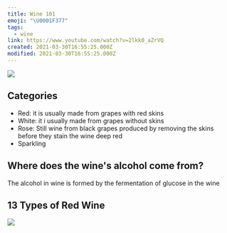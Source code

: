 ```yaml
---
title: Wine 101
emoji: "\U0001F377"
tags:
  - wine
link: https://www.youtube.com/watch?v=2lkk0_aZrVQ
created: 2021-03-30T16:55:25.000Z
modified: 2021-03-30T16:55:25.000Z
---
```


![](https://media.winefolly.com/white-vs-red-wine-fermentation-winefolly.jpg)

## Categories

- Red: it is usually made from grapes with red skins
- White: it i usually made from grapes without skins
- Rose: Still wine from black grapes produced by removing the skins before they stain the wine deep red
- Sparkling

## Where does the wine's alcohol come from?

The alcohol in wine is formed by the fermentation of glucose in the wine

## 13 Types of Red Wine

![](https://www.onlyfoods.net/wp-content/uploads/2019/10/Red-Wine-Types-768x755.jpg)
